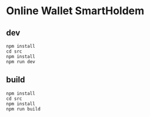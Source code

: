 # Online Wallet SmartHoldem


## dev

```shell
npm install
cd src
npm install
npm run dev
```
## build

```shell
npm install
cd src
npm install
npm run build
```

